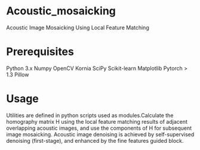 # Acoustic_mosaicking
Acoustic Image Mosaicking Using Local Feature Matching

# Prerequisites
  Python 3.x
  Numpy
  OpenCV
  Kornia
  SciPy
  Scikit-learn 
  Matplotlib
  Pytorch > 1.3
  Pillow
  
# Usage
Utilities are defined in python scripts used as modules.Calculate the homography matrix H using the local feature matching results of adjacent overlapping acoustic images, and use the components of H for subsequent image mosaicking.
Acoustic image denoising is achieved by self-supervised denoising (first-stage), and enhanced by the fine features guided block.
